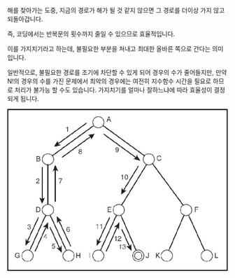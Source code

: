 해를 찾아가는 도중, 지금의 경로가 해가 될 것 같지 않으면 그 경로를 더이상 가지 않고 되돌아갑니다.

즉, 코딩에서는 반복문의 횟수까지 줄일 수 있으므로 효율적입니다.

이를 가지치기라고 하는데, 불필요한 부분을 쳐내고 최대한 올바른 쪽으로 간다는 의미입니다.

일반적으로, 불필요한 경로를 조기에 차단할 수 있게 되어 경우의 수가 줄어들지만, 만약 N!의 경우의 수를 가진 문제에서 최악의 경우에는 여전히 지수함수 시간을 필요로 하므로 처리가 불가능 할 수도 있습니다. 가지치기를 얼마나 잘하느냐에 따라 효율성이 결정되게 됩니다.

![img.png](img.png)
